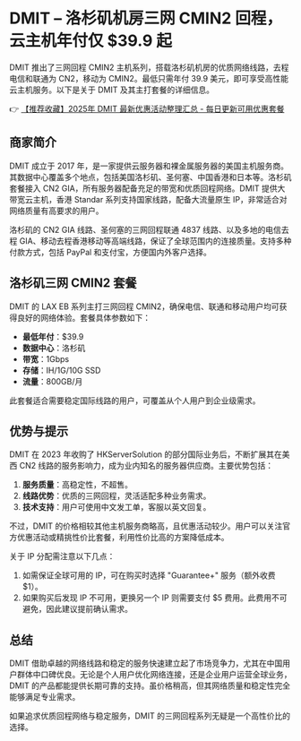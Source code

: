 # DMIT – 洛杉矶机房三网 CMIN2 回程，云主机年付仅 $39.9 起

DMIT 推出了三网回程 CMIN2 主机系列，搭载洛杉矶机房的优质网络线路，去程电信和联通为 CN2，移动为 CMIN2。最低只需年付 39.9 美元，即可享受高性能云主机服务。以下是关于 DMIT 及其主打套餐的详细信息。

👉 [【推荐收藏】2025年 DMIT 最新优惠活动整理汇总 - 每日更新可用优惠套餐](https://bit.ly/dmit_coupon)

## 商家简介

DMIT 成立于 2017 年，是一家提供云服务器和裸金属服务器的美国主机服务商。其数据中心覆盖多个地点，包括美国洛杉矶、圣何塞、中国香港和日本等。洛杉矶套餐接入 CN2 GIA，所有服务器配备充足的带宽和优质回程网络。DMIT 提供大带宽云主机，香港 Standar 系列支持国家线路，配备大流量原生 IP，非常适合对网络质量有高要求的用户。

洛杉矶的 CN2 GIA 线路、圣何塞的三网回程联通 4837 线路、以及多地的电信去程 GIA、移动去程香港移动等高端线路，保证了全球范围内的连接质量。支持多种付款方式，包括 PayPal 和支付宝，方便国内外客户选择。

## 洛杉矶三网 CMIN2 套餐

DMIT 的 LAX EB 系列主打三网回程 CMIN2，确保电信、联通和移动用户均可获得良好的网络体验。套餐具体参数如下：

- **最低年付**：$39.9
- **数据中心**：洛杉矶
- **带宽**：1Gbps
- **存储**：IH/1G/10G SSD
- **流量**：800GB/月

此套餐适合需要稳定国际线路的用户，可覆盖从个人用户到企业级需求。

## 优势与提示

DMIT 在 2023 年收购了 HKServerSolution 的部分国际业务后，不断扩展其在美西 CN2 线路的服务影响力，成为业内知名的服务器供应商。主要优势包括：

1. **服务质量**：高稳定性，不超售。
2. **线路优势**：优质的三网回程，灵活适配多种业务需求。
3. **技术支持**：用户可使用中文发工单，客服以英文回复。

不过，DMIT 的价格相较其他主机服务商略高，且优惠活动较少。用户可以关注官方优惠活动或精挑性价比套餐，利用性价比高的方案降低成本。

关于 IP 分配需注意以下几点：

1. 如需保证全球可用的 IP，可在购买时选择 "Guarantee+" 服务（额外收费 $1）。
2. 如果购买后发现 IP 不可用，更换另一个 IP 则需要支付 $5 费用。此费用不可避免，因此建议提前确认需求。

## 总结

DMIT 借助卓越的网络线路和稳定的服务快速建立起了市场竞争力，尤其在中国用户群体中口碑优良。无论是个人用户优化网络连接，还是企业用户运营全球业务，DMIT 的产品都能提供长期可靠的支持。虽价格稍高，但其网络质量和稳定性完全能够满足专业需求。

如果追求优质回程网络与稳定服务，DMIT 的三网回程系列无疑是一个高性价比的选择。